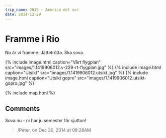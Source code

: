 ```yaml
---
trip_name: 2015 - America del sur
date: 2014-12-29
---
```


# Framme i Rio

Nu är vi framme.
Jättetrötta.
Ska sova.

{% include image.html caption="Vårt flygplan" src="images/1.1419906012.v-229-rt-flygplan.jpg" %}
{% include image.html caption="Utsikt" src="images/1.1419906012.utsikt.jpg" %}
{% include image.html caption="Utsikt gopro" src="images/1.1419906012.utsikt-gopro.jpg" %}

{% include map.html %}

## Comments

Sova nu - ni har ju semester för sjutton!
> /Peter, on Dec 30, 2014 at 08:28AM
